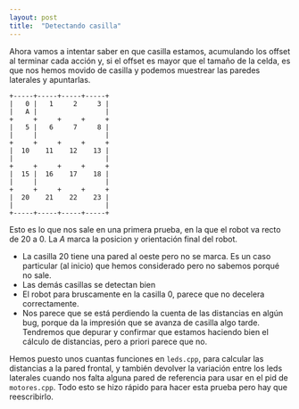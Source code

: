 ```yaml
---
layout: post
title:  "Detectando casilla"
---
```


Ahora vamos a intentar saber en que casilla estamos, acumulando los offset al
terminar cada acción y, si el offset es mayor que el tamaño de la celda, es que nos hemos movido
de casilla y podemos muestrear las paredes laterales y apuntarlas.

```
+-----+-----+-----+-----+
|   0 |   1     2     3 |
|   A |                 |
+     +     +     +     +
|   5 |   6     7     8 |
|     |                 |
+     +     +     +     +
|  10    11    12    13 |
|                       |
+     +     +     +     +
|  15 |  16    17    18 |
|     |                 |
+     +     +     +     +
|  20    21    22    23 |
|                       |
+-----+-----+-----+-----+
```

Esto es lo que nos sale en una primera prueba, en la que el robot va recto de 20 a 0.
La _A_ marca la posicion y orientación final del robot.

- La casilla 20 tiene una pared al oeste pero no se marca. Es un caso particular (al
inicio) que hemos considerado pero no sabemos porqué no sale.
- Las demás casillas se detectan bien
- El robot para bruscamente en la casilla 0, parece que no decelera correctamente.
- Nos parece que se está perdiendo la cuenta de las distancias en algún bug, porque
da la impresión que se avanza de casilla algo tarde. Tendremos que depurar y confirmar
que estamos haciendo bien el cálculo de distancias, pero a priori parece que no.

Hemos puesto unos cuantas funciones en `leds.cpp`, para calcular las distancias a
la pared frontal, y también devolver la variación entre los leds laterales cuando nos falta
alguna pared de referencia para usar en el pid de `motores.cpp`. Todo esto se hizo rápido para hacer esta prueba pero hay
que reescribirlo.


